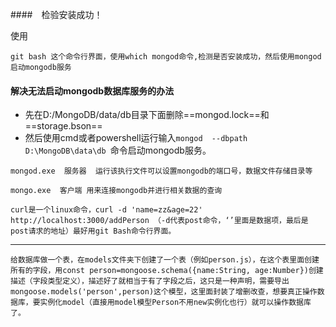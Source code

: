####　检验安装成功！

使用

```
git bash 这个命令行界面，使用which mongod命令,检测是否安装成功，然后使用mongod启动mongodb服务
```

#### 解决无法启动mongodb数据库服务的办法

*   先在D:/MongoDB/data/db目录下面删除==mongod.lock==和==storage.bson==
*   然后使用cmd或者powershell运行输入`mongod  --dbpath D:\MongoDB\data\db `命令启动mongodb服务。

```
mongod.exe  服务器  运行该执行文件可以设置mongodb的端口号，数据文件存储目录等 

mongo.exe  客户端 用来连接mongodb并进行相关数据的查询
```

```
curl是一个linux命令，curl -d 'name=zz&age=22' http://localhost:3000/addPerson （-d代表post命令，‘’里面是数据项，最后是post请求的地址）最好用git Bash命令行界面。
```

----

```
给数据库做一个表，在models文件夹下创建了一个表（例如person.js），在这个表里面创建所有的字段，用const person=mongoose.schema({name:String, age:Number})创建描述（字段类型定义），描述好了就相当于有了字段之后，这只是一种声明，需要导出mongoose.models('person',person)这个模型，这里面封装了增删改查，想要真正操作数据库，要实例化model（直接用model模型Person不用new实例化也行）就可以操作数据库了。
```

